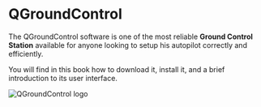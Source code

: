 # QGroundControl

The QGroundControl software is one of the most reliable **Ground Control Station** available for anyone looking to setup his autopilot correctly and efficiently.

You will find in this book how to download it, install it, and a brief introduction to its user interface.

![QGroundControl logo](https://github.com/drotek/dropix-user-guide/tree/ca9b0b8ce7017adbce2d4b0a6b715497d63cadf8/images/qgclogo.png?raw=true)


